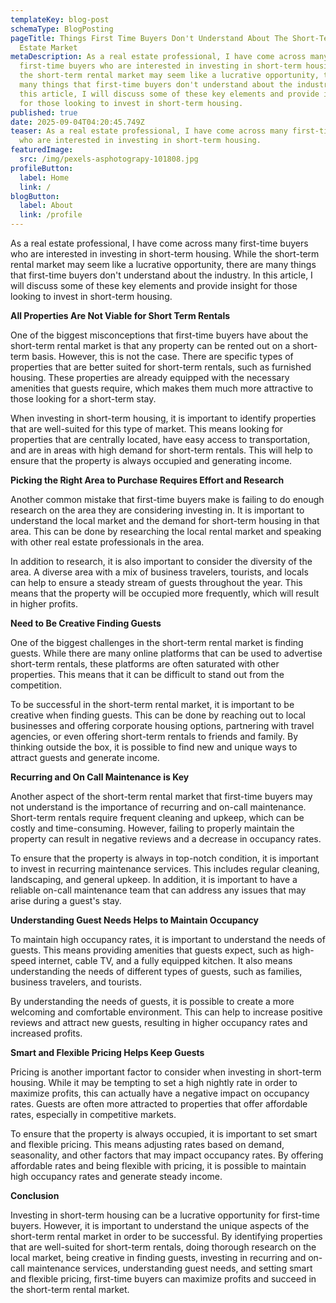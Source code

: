 ```yaml
---
templateKey: blog-post
schemaType: BlogPosting
pageTitle: Things First Time Buyers Don't Understand About The Short-Term Real
  Estate Market
metaDescription: As a real estate professional, I have come across many
  first-time buyers who are interested in investing in short-term housing. While
  the short-term rental market may seem like a lucrative opportunity, there are
  many things that first-time buyers don't understand about the industry. In
  this article, I will discuss some of these key elements and provide insight
  for those looking to invest in short-term housing.
published: true
date: 2025-09-04T04:20:45.749Z
teaser: As a real estate professional, I have come across many first-time buyers
  who are interested in investing in short-term housing.
featuredImage:
  src: /img/pexels-asphotograpy-101808.jpg
profileButton:
  label: Home
  link: /
blogButton:
  label: About
  link: /profile
---
```

As a real estate professional, I have come across many first-time buyers who are interested in investing in short-term housing. While the short-term rental market may seem like a lucrative opportunity, there are many things that first-time buyers don't understand about the industry. In this article, I will discuss some of these key elements and provide insight for those looking to invest in short-term housing.

**All Properties Are Not Viable for Short Term Rentals**

One of the biggest misconceptions that first-time buyers have about the short-term rental market is that any property can be rented out on a short-term basis. However, this is not the case. There are specific types of properties that are better suited for short-term rentals, such as furnished housing. These properties are already equipped with the necessary amenities that guests require, which makes them much more attractive to those looking for a short-term stay.

When investing in short-term housing, it is important to identify properties that are well-suited for this type of market. This means looking for properties that are centrally located, have easy access to transportation, and are in areas with high demand for short-term rentals. This will help to ensure that the property is always occupied and generating income.

**Picking the Right Area to Purchase Requires Effort and Research**

Another common mistake that first-time buyers make is failing to do enough research on the area they are considering investing in. It is important to understand the local market and the demand for short-term housing in that area. This can be done by researching the local rental market and speaking with other real estate professionals in the area.

In addition to research, it is also important to consider the diversity of the area. A diverse area with a mix of business travelers, tourists, and locals can help to ensure a steady stream of guests throughout the year. This means that the property will be occupied more frequently, which will result in higher profits.

**Need to Be Creative Finding Guests**

One of the biggest challenges in the short-term rental market is finding guests. While there are many online platforms that can be used to advertise short-term rentals, these platforms are often saturated with other properties. This means that it can be difficult to stand out from the competition.

To be successful in the short-term rental market, it is important to be creative when finding guests. This can be done by reaching out to local businesses and offering corporate housing options, partnering with travel agencies, or even offering short-term rentals to friends and family. By thinking outside the box, it is possible to find new and unique ways to attract guests and generate income.

**Recurring and On Call Maintenance is Key**

Another aspect of the short-term rental market that first-time buyers may not understand is the importance of recurring and on-call maintenance. Short-term rentals require frequent cleaning and upkeep, which can be costly and time-consuming. However, failing to properly maintain the property can result in negative reviews and a decrease in occupancy rates.

To ensure that the property is always in top-notch condition, it is important to invest in recurring maintenance services. This includes regular cleaning, landscaping, and general upkeep. In addition, it is important to have a reliable on-call maintenance team that can address any issues that may arise during a guest's stay.

**Understanding Guest Needs Helps to Maintain Occupancy**

To maintain high occupancy rates, it is important to understand the needs of guests. This means providing amenities that guests expect, such as high-speed internet, cable TV, and a fully equipped kitchen. It also means understanding the needs of different types of guests, such as families, business travelers, and tourists.

By understanding the needs of guests, it is possible to create a more welcoming and comfortable environment. This can help to increase positive reviews and attract new guests, resulting in higher occupancy rates and increased profits.

**Smart and Flexible Pricing Helps Keep Guests**

Pricing is another important factor to consider when investing in short-term housing. While it may be tempting to set a high nightly rate in order to maximize profits, this can actually have a negative impact on occupancy rates. Guests are often more attracted to properties that offer affordable rates, especially in competitive markets.

To ensure that the property is always occupied, it is important to set smart and flexible pricing. This means adjusting rates based on demand, seasonality, and other factors that may impact occupancy rates. By offering affordable rates and being flexible with pricing, it is possible to maintain high occupancy rates and generate steady income.

**Conclusion**

Investing in short-term housing can be a lucrative opportunity for first-time buyers. However, it is important to understand the unique aspects of the short-term rental market in order to be successful. By identifying properties that are well-suited for short-term rentals, doing thorough research on the local market, being creative in finding guests, investing in recurring and on-call maintenance services, understanding guest needs, and setting smart and flexible pricing, first-time buyers can maximize profits and succeed in the short-term rental market.